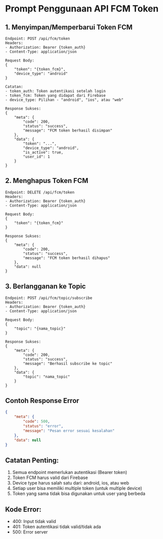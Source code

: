 # Prompt Penggunaan API FCM Token

## 1. Menyimpan/Memperbarui Token FCM
```
Endpoint: POST /api/fcm/token
Headers: 
- Authorization: Bearer {token_auth}
- Content-Type: application/json

Request Body:
{
    "token": "{token_fcm}",
    "device_type": "android"
}

Catatan:
- token_auth: Token autentikasi setelah login
- token_fcm: Token yang didapat dari Firebase
- device_type: Pilihan - "android", "ios", atau "web"

Response Sukses:
{
    "meta": {
        "code": 200,
        "status": "success",
        "message": "FCM token berhasil disimpan"
    },
    "data": {
        "token": "...",
        "device_type": "android",
        "is_active": true,
        "user_id": 1
    }
}
```

## 2. Menghapus Token FCM
```
Endpoint: DELETE /api/fcm/token
Headers:
- Authorization: Bearer {token_auth}
- Content-Type: application/json

Request Body:
{
    "token": "{token_fcm}"
}

Response Sukses:
{
    "meta": {
        "code": 200,
        "status": "success",
        "message": "FCM token berhasil dihapus"
    },
    "data": null
}
```

## 3. Berlangganan ke Topic
```
Endpoint: POST /api/fcm/topic/subscribe
Headers:
- Authorization: Bearer {token_auth}
- Content-Type: application/json

Request Body:
{
    "topic": "{nama_topic}"
}

Response Sukses:
{
    "meta": {
        "code": 200,
        "status": "success",
        "message": "Berhasil subscribe ke topic"
    },
    "data": {
        "topic": "nama_topic"
    }
}
```

## Contoh Response Error
```json
{
    "meta": {
        "code": 500,
        "status": "error",
        "message": "Pesan error sesuai kesalahan"
    },
    "data": null
}
```

## Catatan Penting:
1. Semua endpoint memerlukan autentikasi (Bearer token)
2. Token FCM harus valid dari Firebase
3. Device type harus salah satu dari: android, ios, atau web
4. Setiap user bisa memiliki multiple token (untuk multiple device)
5. Token yang sama tidak bisa digunakan untuk user yang berbeda

## Kode Error:
- 400: Input tidak valid
- 401: Token autentikasi tidak valid/tidak ada
- 500: Error server
